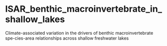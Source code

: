 # ISAR_benthic_macroinvertebrate_in_shallow_lakes
Climate-associated variation in the drivers of benthic macroinvertebrate spe-cies-area relationships across shallow freshwater lakes
